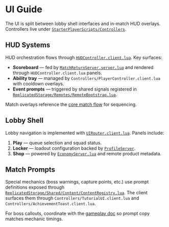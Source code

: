 # UI Guide

The UI is split between lobby shell interfaces and in-match HUD overlays. Controllers live under [`StarterPlayerScripts/Controllers`](../StarterPlayer/StarterPlayerScripts/Controllers).

## HUD Systems

HUD orchestration flows through [`HUDController.client.lua`](../StarterPlayer/StarterPlayerScripts/Controllers/HUDController.client.lua). Key surfaces:

- **Scoreboard** — fed by [`MatchReturnServer.server.lua`](../ServerScriptService/Match/MatchReturnServer.server.lua) and rendered through `HUDController.client.lua` panels.
- **Ability tray** — managed by `Controllers/PlayerController.client.lua` with cooldown overlays.
- **Event prompts** — triggered by shared signals registered in [`ReplicatedStorage/Remotes/RemoteBootstrap.lua`](../ReplicatedStorage/Remotes/RemoteBootstrap.lua).

Match overlays reference the [core match flow](./gameplay.md#core-match-flow) for sequencing.

## Lobby Shell

Lobby navigation is implemented with [`UIRouter.client.lua`](../StarterPlayer/StarterPlayerScripts/Controllers/UIRouter.client.lua). Panels include:

1. **Play** — queue selection and squad status.
2. **Locker** — loadout configuration backed by [`ProfileServer`](../ServerScriptService/Data/ProfileServer.lua).
3. **Shop** — powered by [`EconomyServer.lua`](../ServerScriptService/Economy/EconomyServer.lua) and remote product metadata.

## Match Prompts

Special mechanics (boss warnings, capture points, etc.) use prompt definitions exposed through [`ReplicatedStorage/Shared/Content/ContentRegistry.lua`](../ReplicatedStorage/Shared/Content/ContentRegistry.lua). The client surfaces them through `Controllers/TutorialUI.client.lua` and `Controllers/AchievementToast.client.lua`.

For boss callouts, coordinate with the [gameplay doc](./gameplay.md#coop-boss-variant) so prompt copy matches mechanic timings.
